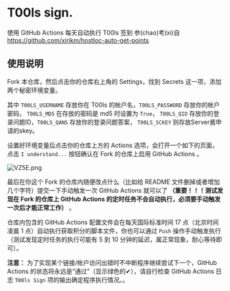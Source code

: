 # T00ls sign.
使用 GitHub Actions 每天自动执行 T00ls 签到
参(chao)考(xi)自 https://github.com/xirikm/hostloc-auto-get-points

## 使用说明

Fork 本仓库，然后点击你的仓库右上角的 Settings，找到 Secrets 这一项，添加两个秘密环境变量。



其中 `T00LS_USERNAME` 存放你在 T00ls 的帐户名，`T00LS_PASSWORD` 存放你的帐户密码， `T00LS_MD5` 在存放的密码是 md5 时设置为 `True`， `T00LS_QID` 存放你的登录问题ID，`T00LS_QANS` 存放你的登录问题答案， `T00LS_SCKEY` 则存放Server酱申请的skey。

设置好环境变量后点击你的仓库上方的 Actions 选项，会打开一个如下的页面，点击 `I understand...` 按钮确认在 Fork 的仓库上启用 GitHub Actions 。

![VZ5E.png](https://img.xirikm.net/images/VZ5E.png)

最后在你这个 Fork 的仓库内随便改点什么（比如给 README 文件删掉或者增加几个字符）提交一下手动触发一次 GitHub Actions 就可以了 **（重要！！！测试发现在 Fork 的仓库上 GitHub Actions 的定时任务不会自动执行，必须要手动触发一次后才能正常工作）** 。

仓库内包含的 GitHub Actions 配置文件会在每天国际标准时间 17 点（北京时间凌晨 1 点）自动执行获取积分的脚本文件，你也可以通过 `Push` 操作手动触发执行（测试发现定时任务的执行可能有 5 到 10 分钟的延迟，属正常现象，耐心等待即可）。

**注意：** 为了实现某个链接/帐户访问出错时不中断程序继续尝试下一个，GitHub Actions 的状态将永远是“通过”（显示绿色的✔），请自行检查 GitHub Actions 日志 `T00ls Sign` 项的输出确定程序执行情况。。
